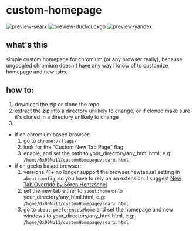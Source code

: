 # custom-homepage
![preview-searx](https://user-images.githubusercontent.com/101659928/166084916-f7ef136e-e40e-4938-a695-f3561718becb.png)
![preview-duckduckgo](https://user-images.githubusercontent.com/101659928/166084925-58f2e496-9d5d-453a-b69e-d403122f2545.png)
![preview-yandex](https://user-images.githubusercontent.com/101659928/166084930-3ebea49f-00c5-4d36-a1c0-1854682abfd8.png)

## what's this
simple custom homepage for chromium (or any browser really), because ungoogled chromium doesn't have any way I know of to customize homepage and new tabs.
## how to:
1. download the zip or clone the repo
2. extract the zip into a directory unlikely to change, or if cloned make sure it's cloned in a directory unlikely to change
3. 
 - if on chromium based browser:
	1. go to `chrome://flags/`
	2. look for the "Custom New Tab Page" flag
	3. enable, and set the path to your_directory/any_html.html, e.g: `/home/0x00Nu11/customHomepage/searx.html`
- if on gecko based browser:
	1. versions 41+ no longer support the browser.newtab.url setting in `about:config`, so you have to rely on an extension. I suggest [New Tab Override by Sören Hentzschel
](https://addons.mozilla.org/en-US/firefox/addon/new-tab-override/)
	2. set the new tab either to `about:home` or to your_directory/any_html.html, e.g: `/home/0x00Nu11/customHomepage/searx.html`
	3. go to `about:preferences#home` and set the homepage and new windows to your_directory/any_html.html, e.g: `/home/0x00Nu11/customHomepage/searx.html`
